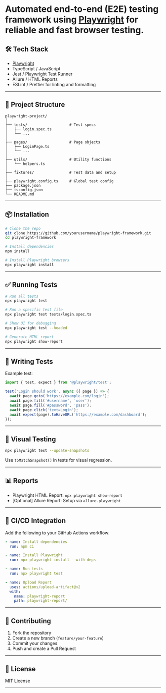 
# Automated end-to-end (E2E) testing framework using [Playwright](https://playwright.dev/) for reliable and fast browser testing.


## 🛠️ Tech Stack

- [Playwright](https://playwright.dev/)
- TypeScript / JavaScript
- Jest / Playwright Test Runner
- Allure / HTML Reports
- ESLint / Prettier for linting and formatting

---

## 📁 Project Structure

```
playwright-project/
│
├── tests/                   # Test specs
│   ├── login.spec.ts
│   └── ...
│
├── pages/                   # Page objects
│   ├── LoginPage.ts
│   └── ...
│
├── utils/                   # Utility functions
│   └── helpers.ts
│
├── fixtures/                # Test data and setup
│
├── playwright.config.ts     # Global test config
├── package.json
├── tsconfig.json
└── README.md
```

---

## 📦 Installation

```bash
# Clone the repo
git clone https://github.com/yourusername/playwright-framework.git
cd playwright-framework

# Install dependencies
npm install

# Install Playwright browsers
npx playwright install
```

---

## ✅ Running Tests

```bash
# Run all tests
npx playwright test

# Run a specific test file
npx playwright test tests/login.spec.ts

# Show UI for debugging
npx playwright test --headed

# Generate HTML report
npx playwright show-report
```

---

## 🧪 Writing Tests

Example test:

```ts
import { test, expect } from '@playwright/test';

test('Login should work', async ({ page }) => {
  await page.goto('https://example.com/login');
  await page.fill('#username', 'user');
  await page.fill('#password', 'pass');
  await page.click('text=Login');
  await expect(page).toHaveURL('https://example.com/dashboard');
});
```

---

## 📸 Visual Testing

```bash
npx playwright test --update-snapshots
```

Use `toMatchSnapshot()` in tests for visual regression.

---

## 📊 Reports

- Playwright HTML Report: `npx playwright show-report`
- [Optional] Allure Report: Setup via `allure-playwright`

---

## 🔄 CI/CD Integration

Add the following to your GitHub Actions workflow:

```yaml
- name: Install dependencies
  run: npm ci

- name: Install Playwright
  run: npx playwright install --with-deps

- name: Run tests
  run: npx playwright test

- name: Upload Report
  uses: actions/upload-artifact@v2
  with:
    name: playwright-report
    path: playwright-report/
```

---

## 👥 Contributing

1. Fork the repository
2. Create a new branch (`feature/your-feature`)
3. Commit your changes
4. Push and create a Pull Request

---

## 📄 License

MIT License

---
